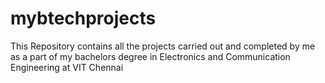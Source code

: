 # mybtechprojects
This Repository contains all the projects carried out and completed by me as a part of my bachelors degree in Electronics and Communication Engineering at VIT Chennai
